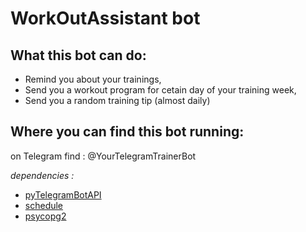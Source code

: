 # WorkOutAssistant bot

## What this bot can do:
* Remind you about your trainings,
* Send you a workout program for cetain day of your training week,
* Send you a random training tip (almost daily)

## Where you can find this bot running:
 on Telegram find : @YourTelegramTrainerBot

*dependencies :*
* [pyTelegramBotAPI](https://github.com/eternnoir/pyTelegramBotAPI)
* [schedule](https://pypi.org/project/schedule/)
* [psycopg2](http://initd.org/psycopg/docs/)